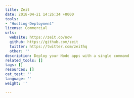 ```yaml
---
title: Zeit
date: 2018-04-21 14:26:34 +0000
tools:
- "Hosting-Deployment"
license: Commercial
urls:
  website: https://zeit.co/now
  github: https://github.com/zeit
  twitter: https://twitter.com/zeithq
  other: ''
description: Deploy your Node apps with a single command
related_tools: []
tags: []
resources: []
cat_test: ''
language: ''
weight: ''

---
```

